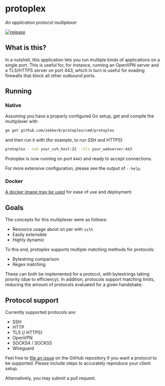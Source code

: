 # protoplex

*An application protocol multiplexer*

[![release](https://github.com/zekker6/protoplex/actions/workflows/goreleaser.yml/badge.svg)](https://github.com/zekker6/protoplex/actions/workflows/goreleaser.yml)

## What is this?

In a nutshell, this application lets you run multiple kinds of applications
on a single port. This is useful for, for instance, running an OpenVPN server
and a TLS/HTTPS server on port 443, which in turn is useful for evading
firewalls that block all other outbound ports.

## Running

### Native

Assuming you have a properly configured Go setup, get and compile the multiplexer with

```bash
go get github.com/zekker6/protoplex/cmd/protoplex
```

and then run it with (for example, to run SSH and HTTPS)

```bash
protoplex --ssh your_ssh_host:22 --tls your_webserver:443
```

Protoplex is now running on port `8443` and ready to accept connections.

For more extensive configuration, please see the output of `--help`.

### Docker

[A docker image may be used](https://github.com/zekker6/protoplex/pkgs/container/protoplex)
for ease of use and deployment.

## Goals

The concepts for this multiplexer were as follows:

- Resource usage about on par with `sslh`
- Easily extensible
- Highly dynamic

To this end, protoplex supports multiple matching methods for protocols:

- Bytestring comparison
- Regex matching

These can both be implemented for a protocol, with bytestrings taking
priority (due to efficiency). In addition, protocols support matching limits,
reducing the amount of protocols evaluated for a given handshake.

## Protocol support

Currently supported protocols are:

- SSH
- HTTP
- TLS (/ HTTPS)
- OpenVPN
- SOCKS4 / SOCKS5
- Wireguard

Feel free to [file an issue](https://github.com/zekker6/protoplex/issues/new)
on the GitHub repository if you want a protocol to be supported. Please include
steps to accurately reproduce your client setup.

Alternatively, you may submit a pull request.
